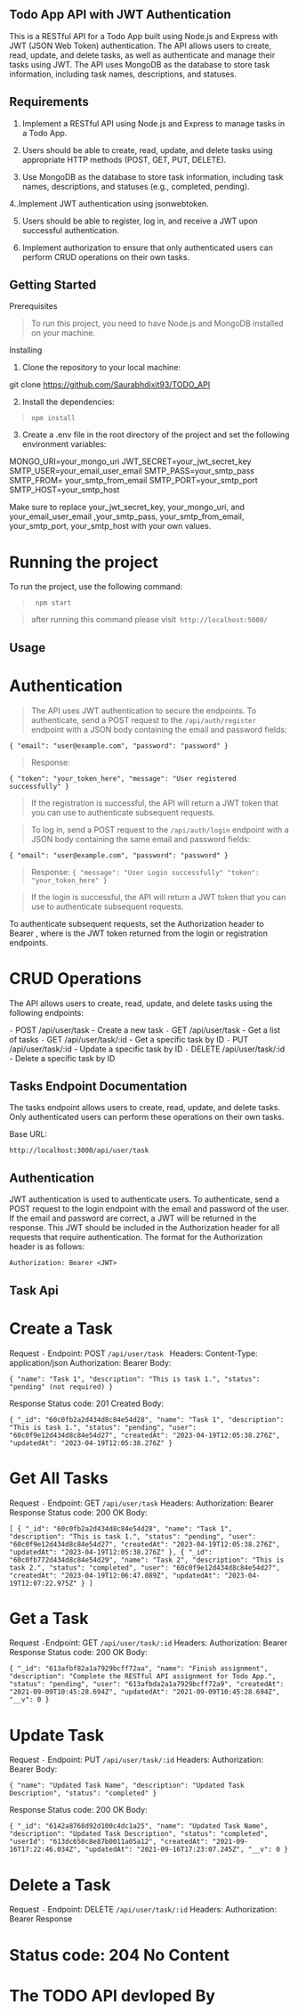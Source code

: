 ##  Todo App API with JWT Authentication

This is a RESTful API for a Todo App built using Node.js and Express with JWT (JSON Web Token) authentication. The API allows users to create, read, update, and delete tasks, as well as authenticate and manage their tasks using JWT. The API uses MongoDB as the database to store task information, including task names, descriptions, and statuses.



## Requirements

1. Implement a RESTful API using Node.js and Express to manage tasks in a Todo App.

2. Users should be able to create, read, update, and delete tasks using appropriate HTTP methods (POST, GET, PUT, DELETE).

3. Use MongoDB as the database to store task information, including task names, descriptions, and statuses (e.g., completed, pending).

4..Implement JWT authentication using jsonwebtoken.

5. Users should be able to register, log in, and receive a JWT upon successful authentication.

6. Implement authorization to ensure that only authenticated users can perform CRUD operations on their own tasks.

## Getting Started

Prerequisites
 > To run this project, you need to have Node.js and MongoDB installed on your machine.

Installing
1. Clone the repository to your local machine:

git clone https://github.com/Saurabhdixit93/TODO_API


2. Install the dependencies:
 > `npm install`

3. Create a .env file in the root directory of the project and set the following environment variables:

MONGO_URI=your_mongo_uri
JWT_SECRET=your_jwt_secret_key
SMTP_USER=your_email_user_email
SMTP_PASS=your_smtp_pass
SMTP_FROM= your_smtp_from_email
SMTP_PORT=your_smtp_port
SMTP_HOST=your_smtp_host


Make sure to replace your_jwt_secret_key, your_mongo_uri, and your_email_user_email ,your_smtp_pass, your_smtp_from_email, your_smtp_port, your_smtp_host with your own values.

# Running the project 

To run the project, use the following command:
 >` npm start`

> after running this command please visit` http://localhost:5000/`

## Usage

# Authentication
 > The API uses JWT authentication to secure the endpoints. 
 To authenticate, 
 send a POST request to the `/api/auth/register`
endpoint with a JSON body containing the email and password fields:

`{
  "email": "user@example.com",
  "password": "password"
}`

> Response:

`{
  "token": "your_token_here",
  "message": "User registered successfully"
}`


 > If the registration is successful, the API will return a JWT token that you can use to authenticate subsequent requests.

 >To log in, 
 send a POST request to the `/api/auth/login` 
 endpoint with a JSON body containing the same email and password fields:

`{
  "email": "user@example.com",
  "password": "password"
}`

> Response:
`{
 "message": "User Login successfully"
  "token": "your_token_here"
}`


 > If the login is successful, the API will return a JWT token that you can use to authenticate subsequent requests.

To authenticate subsequent requests, set the Authorization header to Bearer <TOKEN>, where <TOKEN> is the JWT token returned from the login or registration endpoints.

# CRUD Operations

The API allows users to create, read, update, and delete tasks using the following endpoints:

`-` POST         /api/user/task - Create a new task
`-` GET          /api/user/task - Get a list of tasks
`-` GET          /api/user/task/:id - Get a specific task by ID
`-` PUT          /api/user/task/:id - Update a specific task by ID
`-` DELETE       /api/user/task/:id - Delete a specific task by ID


## Tasks Endpoint Documentation

The tasks endpoint allows users to create, read, update, and delete tasks. Only authenticated users can perform these operations on their own tasks.

Base URL:

`http://localhost:3000/api/user/task`

## Authentication

JWT authentication is used to authenticate users. To authenticate, send a POST request to the login endpoint with the email and password of the user. If the email and password are correct, a JWT will be returned in the response. This JWT should be included in the Authorization header for all requests that require authentication. The format for the Authorization header is as follows:

`Authorization: Bearer <JWT>`

## Task Api 


# Create a Task

Request
`-` Endpoint: POST `/api/user/task `
Headers:
Content-Type: application/json
Authorization: Bearer <TOKEN>
Body:

`{
  "name": "Task 1",
  "description": "This is task 1.",
  "status": "pending" (not required)
}`

Response
Status code: 201 Created
Body:

`{
  "_id": "60c0fb2a2d434d8c84e54d28",
  "name": "Task 1",
  "description": "This is task 1.",
  "status": "pending",
  "user": "60c0f9e12d434d8c84e54d27",
  "createdAt": "2023-04-19T12:05:38.276Z",
  "updatedAt": "2023-04-19T12:05:38.276Z"
}`


# Get All Tasks

Request
`-` Endpoint: GET `/api/user/task`
Headers:
Authorization: Bearer <TOKEN>
Response
Status code: 200 OK
Body:

`[
  {
    "_id": "60c0fb2a2d434d8c84e54d28",
    "name": "Task 1",
    "description": "This is task 1.",
    "status": "pending",
    "user": "60c0f9e12d434d8c84e54d27",
    "createdAt": "2023-04-19T12:05:38.276Z",
    "updatedAt": "2023-04-19T12:05:38.276Z"
  },
  {
    "_id": "60c0fb772d434d8c84e54d29",
    "name": "Task 2",
    "description": "This is task 2.",
    "status": "completed",
    "user": "60c0f9e12d434d8c84e54d27",
    "createdAt": "2023-04-19T12:06:47.089Z",
    "updatedAt": "2023-04-19T12:07:22.975Z"
  }
]`


# Get a Task

Request
`-`Endpoint: GET `/api/user/task/:id`
Headers:
Authorization: Bearer <TOKEN>
Response
Status code: 200 OK
Body:

`{
  "_id": "613afbf82a1a7929bcff72aa",
  "name": "Finish assignment",
  "description": "Complete the RESTful API assignment for Todo App.",
  "status": "pending",
  "user": "613afbda2a1a7929bcff72a9",
  "createdAt": "2021-09-09T10:45:28.694Z",
  "updatedAt": "2021-09-09T10:45:28.694Z",
  "__v": 0
}`


# Update Task

Request
`-` Endpoint: PUT `/api/user/task/:id`
Headers:
Authorization: Bearer <TOKEN>
Body:

`{
"name": "Updated Task Name",
"description": "Updated Task Description",
"status": "completed"
}`

Response
Status code: 200 OK
Body:

`{
"_id": "6142a8768d92d100c4dc1a25",
"name": "Updated Task Name",
"description": "Updated Task Description",
"status": "completed",
"userId": "613dc650c8e87b0011a05a12",
"createdAt": "2021-09-16T17:22:46.034Z",
"updatedAt": "2021-09-16T17:23:07.245Z",
"__v": 0
}`

# Delete a Task

Request
`-` Endpoint: DELETE `/api/user/task/:id`
Headers:
Authorization: Bearer <TOKEN>
Response
# Status code: 204 No Content


# The TODO API devloped By <Saurabh Dixit >

